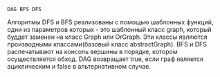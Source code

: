 	DAG BFS DFS
Алгоритмы  DFS и BFS реализованы с помощью шаблонных функций, одни из параметров которых - это шаблонный класс
graph, который буддет заменен на класс Graph или OrGraph. Эти классы являются производными классами(базовый класс
abstractGraph). BFS и DFS распечатывают на консоль вершины в порядке, котором осуществляется обход.
DAG возвращает true, если граф является ациклическим и false в альтернативном случае.